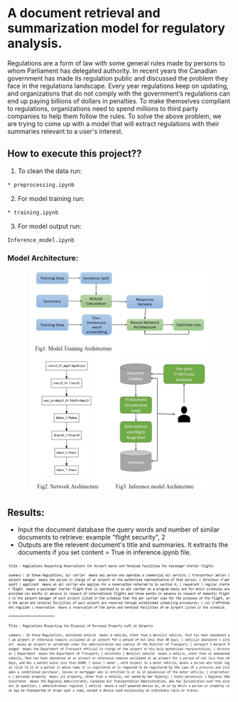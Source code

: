 # A document retrieval and summarization model for regulatory analysis.

Regulations are a form of law with some general rules made by persons to whom Parliament has delegated authority. In recent years the Canadian government has made its regulation public and discussed the problem they face in the regulations landscape. Every year regulations keep on updating, and organizations that do not comply with the government’s regulations can end up paying billions of dollars in penalties. To make themselves compliant to regulations, organizations need to spend millions to third party companies to help them follow the rules.
To solve the above problem, we are trying to come up with a model that will extract regulations with their summaries relevant to a user's interest.

## How to execute this project??

 1. To clean the data run:
 ```bash
* preprocessing.ipynb
```
2. For model training run:
```bash
* training.ipynb
```
3. For model output run:
```bash
Inference_model.ipynb
```

### Model Architecture:

<div align="center">
<img src="https://github.com/kshirabdhip/Data-Science---MRP/blob/master/model_architecture.png" width="400" height="500">
</div>

## Results:
 - Input the document database the query words and number of similar documents to retrieve:
   example "flight security", 2
 - Outputs are the relevent document's title and summaries. It extracts the documents if you set content = True in inference.ipynb file.
 
 
 <div align="left">
<img src="https://github.com/kshirabdhip/Data-Science---MRP/blob/master/result.JPG" width="800" height="300">
</div>
 
